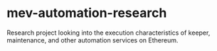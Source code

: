 # mev-automation-research
Research project looking into the execution characteristics of keeper, maintenance, and other automation services on Ethereum.
